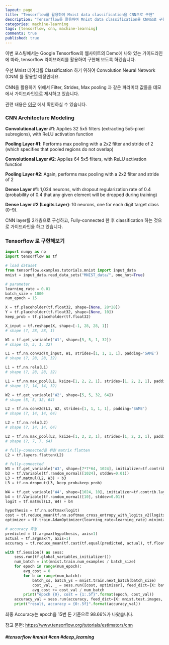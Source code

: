 ```yaml
---
layout: page
title: "Tensorflow를 활용하여 Mnist data classification을 CNN으로 구현"
description: "Tensorflow를 활용하여 Mnist data classification을 CNN으로 구현해 보겠습니다."
categories: machine-learning
tags: [tensorflow, cnn, machine-learning]
comments: true
published: true
---
```


이번 포스팅에서는 Google Tensorflow의 웹사이트의 Demo에 나와 있는 가이드라인에 따라, tensorflow 라이브러리를 활용하여 구현해 보도록 하겠습니다.



우선 Mnist 데이터를 Classification 하기 위하여 Convolution Neural Network (CNN) 를 활용할 예정인데요.

CNN을 활용하기 위해서 Filter, Strides, Max pooling 과 같은 파라미터 값들을 데모에서 가이드라인으로 제시하고 있습니다. 

관련 내용은 [이곳](https://www.tensorflow.org/tutorials/estimators/cnn) 에서 확인하실 수 있습니다.



### CNN Architecture Modeling



**Convolutional Layer #1**: Applies 32 5x5 filters (extracting 5x5-pixel subregions), with ReLU activation function

**Pooling Layer #1**: Performs max pooling with a 2x2 filter and stride of 2 (which specifies that pooled regions do not overlap)

**Convolutional Layer #2**: Applies 64 5x5 filters, with ReLU activation function

**Pooling Layer #2**: Again, performs max pooling with a 2x2 filter and stride of 2

**Dense Layer #1**: 1,024 neurons, with dropout regularization rate of 0.4 (probability of 0.4 that any given element will be dropped during training)

**Dense Layer #2 (Logits Layer)**: 10 neurons, one for each digit target class (0–9).



CNN layer를 2개층으로 구성하고, Fully-connected 한 후 classification 하는 것으로 가이드라인을 하고 있습니다.



### Tensorflow 로 구현해보기

```python
import numpy as np
import tensorflow as tf

# load dataset
from tensorflow.examples.tutorials.mnist import input_data
mnist = input_data.read_data_sets("MNIST_data/", one_hot=True)

# parameter
learning_rate = 0.01
batch_size = 1000
num_epoch = 15

X = tf.placeholder(tf.float32, shape=[None, 28*28])
Y = tf.placeholder(tf.float32, shape=[None, 10])
keep_prob = tf.placeholder(tf.float32)

X_input = tf.reshape(X, shape=[-1, 28, 28, 1])
# shape (?, 28, 28, 1)

W1 = tf.get_variable('W1', shape=[5, 5, 1, 32])
# shape (5, 5, 1, 32)

L1 = tf.nn.conv2d(X_input, W1, strides=[1, 1, 1, 1], padding='SAME')
# shape (?, 28, 28, 32)

L1 = tf.nn.relu(L1)
# shape (?, 28, 28, 32)

L1 = tf.nn.max_pool(L1, ksize=[1, 2, 2, 1], strides=[1, 2, 2, 1], padding='VALID')
# shape (?, 14, 14, 32)

W2 = tf.get_variable('W2', shape=[5, 5, 32, 64])
# shape (5, 5, 32, 64)

L2 = tf.nn.conv2d(L1, W2, strides=[1, 1, 1, 1], padding='SAME')
# shape (?, 14, 14, 64)

L2 = tf.nn.relu(L2)
# shape (?, 14, 14, 64)

L2 = tf.nn.max_pool(L2, ksize=[1, 2, 2, 1], strides=[1, 2, 2, 1], padding='VALID')
# shape (?, 7, 7, 64)

# fully-connected를 위한 matrix flatten
L2 = tf.layers.flatten(L2)

# fully-connected
W3 = tf.get_variable('W3', shape=[7*7*64, 1024], initializer=tf.contrib.layers.xavier_initializer())
b3 = tf.Variable(tf.random_normal([1024], stddev=0.01))
L3 = tf.matmul(L2, W3) + b3
L3 = tf.nn.dropout(L3, keep_prob=keep_prob)

W4 = tf.get_variable('W4', shape=[1024, 10], initializer=tf.contrib.layers.xavier_initializer())
b4 = tf.Variable(tf.random_normal([10], stddev=0.01))
logit = tf.matmul(L3, W4) + b4

hypothesis = tf.nn.softmax(logit)
cost = tf.reduce_mean(tf.nn.softmax_cross_entropy_with_logits_v2(logits=logit, labels=Y))
optimizer = tf.train.AdamOptimizer(learning_rate=learning_rate).minimize(cost)

# accuracy 측정
predicted = tf.argmax(hypothesis, axis=1)
actual = tf.argmax(Y, axis=1)
accuracy = tf.reduce_mean(tf.cast(tf.equal(predicted, actual), tf.float32))

with tf.Session() as sess:
    sess.run(tf.global_variables_initializer())
    num_batch = int(mnist.train.num_examples / batch_size)
    for epoch in range(num_epoch):
        avg_cost = 0
        for b in range(num_batch):
            batch_xs, batch_ys = mnist.train.next_batch(batch_size)
            cost_val, _ = sess.run([cost, optimizer], feed_dict={X: batch_xs, Y: batch_ys, keep_prob: 0.4})
            avg_cost += cost_val / num_batch
        print("epoch {0}, cost = {1:.5f}".format(epoch, cost_val))
    accuracy_val = sess.run(accuracy, feed_dict={X: mnist.test.images, Y: mnist.test.labels, keep_prob: 1.0}) 
    print("result, accuracy = {0:.5f}".format(accuracy_val))

```



최종 Accuracy는 epoch을 15번 돈 기준으로 98.66%가 나왔습니다.



참고 문헌: https://www.tensorflow.org/tutorials/estimators/cnn



##### #tensorflow #mnist #cnn #deep_learning